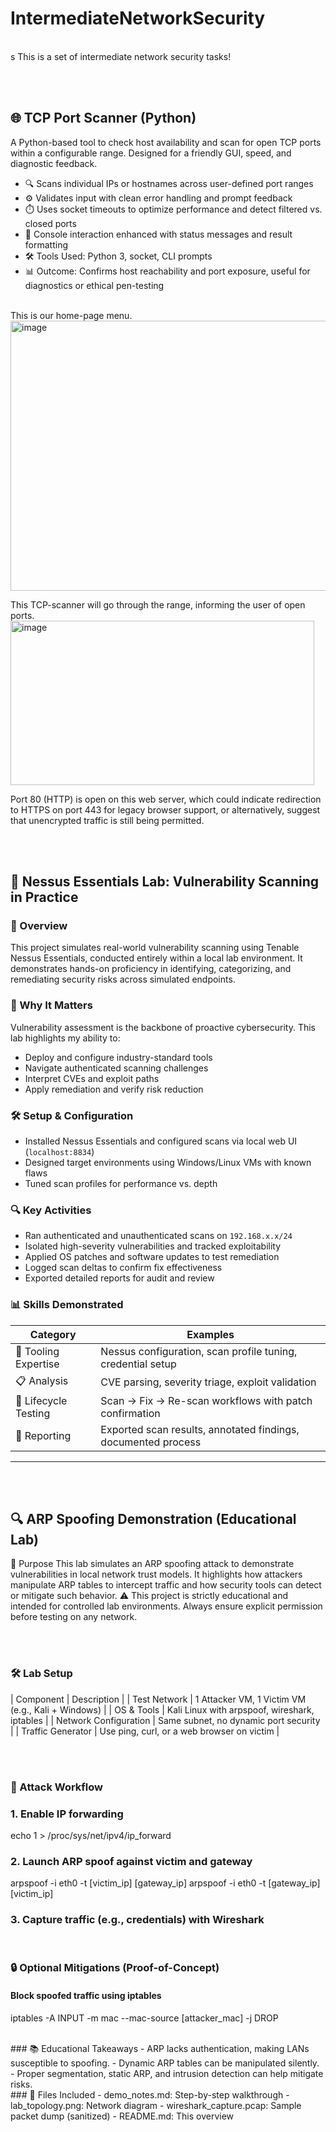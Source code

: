 # IntermediateNetworkSecurity
<br/>s
This is a set of intermediate network security tasks!

<br/><br/>


## 🌐 TCP Port Scanner (Python)
A Python-based tool to check host availability and scan for open TCP ports within a configurable range. Designed for a friendly GUI, speed, and diagnostic feedback.
- 🔍 Scans individual IPs or hostnames across user-defined port ranges
- ⚙️ Validates input with clean error handling and prompt feedback
- ⏱️ Uses socket timeouts to optimize performance and detect filtered vs. closed ports
- 💬 Console interaction enhanced with status messages and result formatting
- 🛠️ Tools Used: Python 3, socket, CLI prompts
- 📊 Outcome: Confirms host reachability and port exposure, useful for diagnostics or ethical pen-testing
<br/>
  This is our home-page menu. <br/>
<img width="631" height="432" alt="image" src="https://github.com/user-attachments/assets/e45be81c-4019-411e-931b-fed4c64eefd9" />

This TCP-scanner will go through the range, informing the user of open ports.
<img width="486" height="263" alt="image" src="https://github.com/user-attachments/assets/f774c0df-8aba-4256-8daa-da32169212b6" />

Port 80 (HTTP) is open on this web server, which could indicate redirection to HTTPS on port 443 for legacy browser support, or alternatively, suggest that unencrypted traffic is still being permitted.






<br/><br/>
## 🔐 Nessus Essentials Lab: Vulnerability Scanning in Practice

### 🎯 Overview
This project simulates real-world vulnerability scanning using Tenable Nessus Essentials, conducted entirely within a local lab environment. It demonstrates hands-on proficiency in identifying, categorizing, and remediating security risks across simulated endpoints.

### 🧠 Why It Matters
Vulnerability assessment is the backbone of proactive cybersecurity. This lab highlights my ability to:
- Deploy and configure industry-standard tools
- Navigate authenticated scanning challenges
- Interpret CVEs and exploit paths
- Apply remediation and verify risk reduction

### 🛠️ Setup & Configuration
- Installed Nessus Essentials and configured scans via local web UI (`localhost:8834`)
- Designed target environments using Windows/Linux VMs with known flaws
- Tuned scan profiles for performance vs. depth

### 🔍 Key Activities
- Ran authenticated and unauthenticated scans on `192.168.x.x/24`
- Isolated high-severity vulnerabilities and tracked exploitability
- Applied OS patches and software updates to test remediation
- Logged scan deltas to confirm fix effectiveness
- Exported detailed reports for audit and review

### 📊 Skills Demonstrated
| Category            | Examples                                                      |
|---------------------|---------------------------------------------------------------|
| 🔧 Tooling Expertise | Nessus configuration, scan profile tuning, credential setup   |
| 📋 Analysis          | CVE parsing, severity triage, exploit validation               |
| 🔄 Lifecycle Testing | Scan → Fix → Re-scan workflows with patch confirmation        |
| 📁 Reporting         | Exported scan results, annotated findings, documented process |

---

        

<br/><br/>
## 🔍 ARP Spoofing Demonstration (Educational Lab)
🧠 Purpose
This lab simulates an ARP spoofing attack to demonstrate vulnerabilities in local network trust models. It highlights how attackers manipulate ARP tables to intercept traffic and how security tools can detect or mitigate such behavior.
⚠️ This project is strictly educational and intended for controlled lab environments. Always ensure explicit permission before testing on any network.

<br/><br/>

### 🛠️ Lab Setup
| Component | Description | 
| Test Network | 1 Attacker VM, 1 Victim VM (e.g., Kali + Windows) | 
| OS & Tools | Kali Linux with arpspoof, wireshark, iptables | 
| Network Configuration | Same subnet, no dynamic port security | 
| Traffic Generator | Use ping, curl, or a web browser on victim | 


<br/><br/>
### 🧪 Attack Workflow
### 1. Enable IP forwarding
echo 1 > /proc/sys/net/ipv4/ip_forward
<br/>

### 2. Launch ARP spoof against victim and gateway
arpspoof -i eth0 -t [victim_ip] [gateway_ip]
arpspoof -i eth0 -t [gateway_ip] [victim_ip]


### 3. Capture traffic (e.g., credentials) with Wireshark
<br/>

### 🔒 Optional Mitigations (Proof-of-Concept)
#### Block spoofed traffic using iptables
iptables -A INPUT -m mac --mac-source [attacker_mac] -j DROP


<br/>
### 📚 Educational Takeaways
- ARP lacks authentication, making LANs susceptible to spoofing.
- Dynamic ARP tables can be manipulated silently.
- Proper segmentation, static ARP, and intrusion detection can help mitigate risks.
<br/>
### 📁 Files Included
- demo_notes.md: Step-by-step walkthrough
- lab_topology.png: Network diagram
- wireshark_capture.pcap: Sample packet dump (sanitized)
- README.md: This overview









